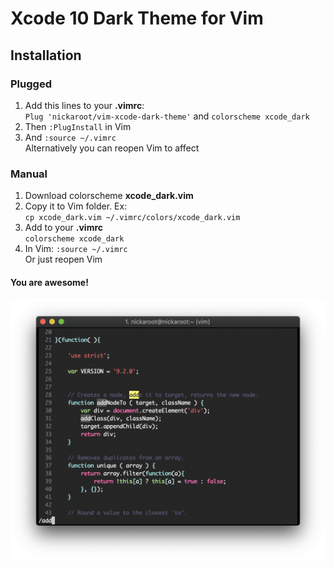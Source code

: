 # Xcode 10 Dark Theme for Vim

## Installation

### Plugged
1. Add this lines to your **.vimrc**:  
`Plug 'nickaroot/vim-xcode-dark-theme'` and `colorscheme xcode_dark`
2. Then `:PlugInstall` in Vim
3. And `:source ~/.vimrc`  
Alternatively you can reopen Vim to affect

### Manual
1. Download colorscheme **xcode\_dark.vim**
2. Copy it to Vim folder. Ex:  
`cp xcode_dark.vim ~/.vimrc/colors/xcode_dark.vim`
3. Add to your **.vimrc**  
`colorscheme xcode_dark`
4. In Vim: `:source ~/.vimrc`  
Or just reopen Vim

#### You are awesome!

![JavaScript iTerm2 Vim Snapshot](https://raw.githubusercontent.com/nickaroot/vim-xcode-dark-theme/master/screenshots/iterm2_vim_js.png)


